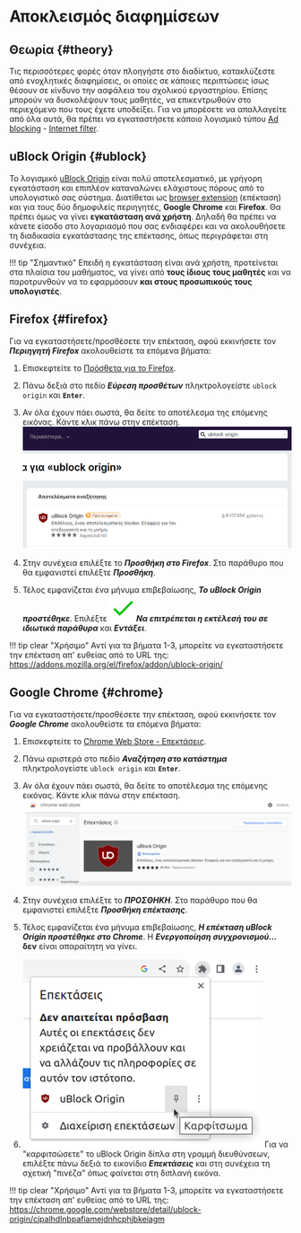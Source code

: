 # Αποκλεισμός διαφημίσεων

## Θεωρία {#theory}

Τις περισσότερες φορές όταν πλοηγήστε στο διαδίκτυο, κατακλύζεστε από
ενοχλητικές διαφημίσεις, οι οποίες σε κάποιες περιπτώσεις ίσως θέσουν σε
κίνδυνο την ασφάλεια του σχολικού εργαστηρίου. Επίσης μπορούν να δυσκολέψουν
τους μαθητές, να επικεντρωθούν στο περιεχόμενο που τους έχετε υποδείξει. Για να
μπορέσετε να απαλλαγείτε από όλα αυτά, θα πρέπει να εγκαταστήσετε κάποιο
λογισμικό τύπου
[Ad blocking](https://en.wikipedia.org/wiki/Ad_blocking) -
[Internet filter](https://en.wikipedia.org/wiki/Internet_filter).

## uBlock Origin {#ublock}

Το λογισμικό [uBlock Origin](https://en.wikipedia.org/wiki/UBlock_Origin)
είναι πολύ αποτελεσματικό, με γρήγορη εγκατάσταση και επιπλέον καταναλώνει
ελάχιστους πόρους από το υπολογιστικό σας σύστημα.
Διατίθεται ως [browser extension](https://en.wikipedia.org/wiki/Browser_extension)
(επέκταση) και για τους δύο δημοφιλείς περιηγητές, **Google Chrome** και
**Firefox**. Θα πρέπει όμως να γίνει **εγκατάσταση ανά χρήστη**. Δηλαδή θα
πρέπει να κάνετε είσοδο στο λογαριασμό που σας ενδιαφέρει και να ακολουθήσετε
τη διαδικασία εγκατάστασης της επέκτασης, όπως περιγράφεται στη συνέχεια.

!!! tip "Σημαντικό"
    Επειδή η εγκατάσταση είναι ανά χρήστη, προτείνεται στα πλαίσια του
    μαθήματος, να γίνει από **τους ίδιους τους μαθητές** και να παροτρυνθούν να
    το εφαρμόσουν **και στους προσωπικούς τους υπολογιστές**.

## Firefox {#firefox}

Για να εγκαταστήσετε/προσθέσετε την επέκταση, αφού εκκινήσετε τον ***Περιηγητή
Firefox*** ακολουθείστε τα επόμενα βήματα:

1.  Επισκεφτείτε το [Πρόσθετα για το Firefox](https://addons.mozilla.org/el/firefox/).

2.  Πάνω δεξιά στο πεδίο ***Εύρεση προσθέτων*** πληκτρολογείστε `ublock origin` και **`Enter`**.

3.  Αν όλα έχουν πάει σωστά, θα δείτε το αποτέλεσμα της επόμενης εικόνας. Κάντε
    κλικ πάνω στην επέκταση.
    ![firefox-ext-ublock-origin.png](firefox-ext-ublock-origin.png)

4.  Στην συνέχεια επιλέξτε το ***Προσθήκη στο Firefox***. Στο παράθυρο που θα εμφανιστεί
    επιλέξτε ***Προσθήκη***.

5.  Τέλος εμφανίζεται ένα μήνυμα επιβεβαίωσης, ***Το uBlock Origin προστέθηκε***.
    Επιλέξτε ***![✔][✔]Να επιτρέπεται η εκτέλεσή του σε ιδιωτικά παράθυρα*** και ***Εντάξει***.

!!! tip clear "Χρήσιμο"
    Αντί για τα βήματα 1-3, μπορείτε να εγκαταστήσετε την επέκταση απ' ευθείας
    από το URL της:
    <https://addons.mozilla.org/el/firefox/addon/ublock-origin/>

## Google Chrome {#chrome}

Για να εγκαταστήσετε/προσθέσετε την επέκταση, αφού εκκινήσετε τον ***Google
Chrome*** ακολουθείστε τα επόμενα βήματα:

1.  Επισκεφτείτε το [Chrome Web Store - Επεκτάσεις](https://chrome.google.com/webstore/category/extensions).

2.  Πάνω αριστερά στο πεδίο ***Αναζήτηση στο κατάστημα*** πληκτρολογείστε `ublock origin` και **`Enter`**.

3.  Αν όλα έχουν πάει σωστά, θα δείτε το αποτέλεσμα της επόμενης εικόνας. Κάντε
    κλικ πάνω στην επέκταση.
    ![chrome-ext-ublock-origin.png](chrome-ext-ublock-origin.png)

4.  Στην συνέχεια επιλέξτε το ***ΠΡΟΣΘΗΚΗ***. Στο παράθυρο που θα εμφανιστεί
    επιλέξτε ***Προσθήκη επέκτασης***.

5.  Τέλος εμφανίζεται ένα μήνυμα επιβεβαίωσης, ***Η επέκταση uBlock Origin προστέθηκε στο Chrome***.
    H ***Ενεργοποίηση συγχρονισμού...*** **δεν** είναι απαραίτητη να γίνει.

6.  [![](chrome-show-ext.png)](chrome-show-ext.png)
    Για να "καρφιτσώσετε" το uBlock Origin δίπλα στη γραμμή διευθύνσεων,
    επιλέξτε πάνω δεξιά το εικονίδιο ***Επεκτάσεις*** και στη συνέχεια τη
    σχετική "πινέζα" όπως φαίνεται στη διπλανή εικόνα.

!!! tip clear "Χρήσιμο"
    Αντί για τα βήματα 1-3, μπορείτε να εγκαταστήσετε την επέκταση απ' ευθείας
    από το URL της:
    <https://chrome.google.com/webstore/detail/ublock-origin/cjpalhdlnbpafiamejdnhcphjbkeiagm>


[link-reference-definitions]: https://github.github.com/gfm/#link-reference-definitions
[✔]: ../../images/v.svg
[✖]: ../../images/x.svg